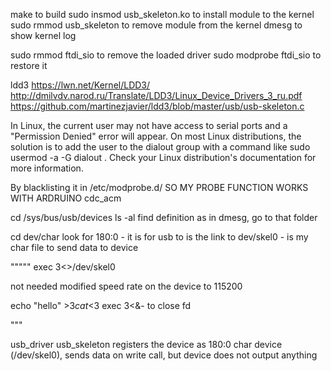 make to build
sudo insmod usb_skeleton.ko to install module to the kernel
sudo rmmod usb_skeleton to remove module from the kernel
dmesg to show kernel log

sudo rmmod ftdi_sio to remove the loaded driver
sudo modprobe ftdi_sio to restore it

ldd3
https://lwn.net/Kernel/LDD3/
http://dmilvdv.narod.ru/Translate/LDD3/Linux_Device_Drivers_3_ru.pdf
https://github.com/martinezjavier/ldd3/blob/master/usb/usb-skeleton.c



In Linux, the current user may not have access to serial ports and a "Permission Denied" error will appear. On most Linux distributions, the solution is to add the user to the dialout group with a command like sudo usermod -a -G dialout <USERNAME>. Check your Linux distribution's documentation for more information.

By blacklisting it in /etc/modprobe.d/ SO MY PROBE FUNCTION WORKS WITH ARDRUINO  cdc_acm

cd /sys/bus/usb/devices
ls -al
find definition as in dmesg, go to that folder

cd dev/char look for 180:0 - it is for usb to is the link to
dev/skel0 - is my char file to send data to device

"""""
exec 3<>/dev/skel0
<!-- stty -F /dev/skel0 9600 cs8 -cstopb -parenb --> not needed modified speed rate on the device to 115200
echo "hello" >$3
cat <$3
exec 3<&-  to close fd

"""

usb_driver usb_skeleton registers the device as 180:0 char device (/dev/skel0), sends data on write call, but device does not output anything
